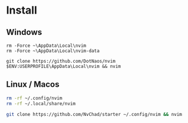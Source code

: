 # Install

## Windows

```pwsh
rm -Force ~\AppData\Local\nvim
rm -Force ~\AppData\Local\nvim-data
```

```pwsh
git clone https://github.com/DotNaos/nvim $ENV:USERPROFILE\AppData\Local\nvim && nvim
```

## Linux / Macos

```bash
rm -rf ~/.config/nvim
rm -rf ~/.local/share/nvim
```

```bash
git clone https://github.com/NvChad/starter ~/.config/nvim && nvim
```
